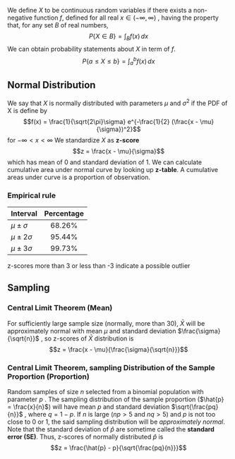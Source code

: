We define $X$ to be continuous random variables if there exists a non-negative function $f$, defined for all real $x \in (-\infty,\infty)$ , having the property that, for any set $B$ of real numbers,
$$ P\{X \in B\} = \int_{B} f(x) \,dx$$
We can obtain probability statements about $X$ in term of $f$.
$$ P\{a \leq X \leq b \} = \int_{a}^{b} f(x) \, dx$$
## Normal Distribution
We say that $X$ is normally distributed with parameters $\mu$ and $\sigma^2$ if the PDF of X is define by $$f(x) = \frac{1}{\sqrt{2\pi}\sigma} e^{-\frac{1}{2} (\frac{x - \mu}{\sigma})^2}$$for $-\infty < x < \infty$
We standardize $X$ as **z-score** $$z = \frac{x - \mu}{\sigma}$$which has mean of 0 and standard deviation of 1.  We can calculate cumulative area under normal curve by looking up **z-table**. A cumulative areas under curve is a proportion of observation.

### Empirical rule
| Interval          | Percentage |
| ----------------- |:----------:|
| $\mu \pm \sigma$  |   68.26%   |
| $\mu \pm 2\sigma$ |   95.44%   |
| $\mu \pm 3\sigma$ |   99.73%   |
z-scores more than 3 or less than -3 indicate a possible outlier

## Sampling
### Central Limit Theorem (Mean)
For sufficiently large sample size (normally, more than 30), $\bar{X}$ will be approximately normal with mean $\mu$ and standard deviation $\frac{\sigma}{\sqrt{n}}$ , so z-scores of $\bar{X}$ distribution is $$z = \frac{x - \mu}{\frac{\sigma}{\sqrt{n}}}$$
### Central Limit Theorem, sampling Distribution of the Sample Proportion (Proportion)
Random samples of size $n$ selected from a binomial population with parameter $p$ . The sampling distribution of the sample proportion ($\hat{p} = \frac{x}{n}$) will have mean $p$ and standard deviation $\sqrt{\frac{pq}{n}}$ , where $q = 1 - p$. If $n$ is large  ($np>5$ and $nq>5$) and $p$ is not too close to 0 or 1, the said sampling distribution will be *approximately normal*. Note that the standard deviation of $\hat{p}$ are sometime called the **standard error (SE)**. Thus, z-scores of normally distributed $\hat{p}$ is $$z = \frac{\hat{p} - p}{\sqrt{\frac{pq}{n}}}$$
